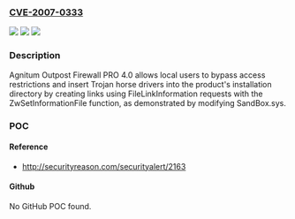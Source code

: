 ### [CVE-2007-0333](https://cve.mitre.org/cgi-bin/cvename.cgi?name=CVE-2007-0333)
![](https://img.shields.io/static/v1?label=Product&message=n%2Fa&color=blue)
![](https://img.shields.io/static/v1?label=Version&message=n%2Fa&color=blue)
![](https://img.shields.io/static/v1?label=Vulnerability&message=n%2Fa&color=brighgreen)

### Description

Agnitum Outpost Firewall PRO 4.0 allows local users to bypass access restrictions and insert Trojan horse drivers into the product's installation directory by creating links using FileLinkInformation requests with the ZwSetInformationFile function, as demonstrated by modifying SandBox.sys.

### POC

#### Reference
- http://securityreason.com/securityalert/2163

#### Github
No GitHub POC found.

